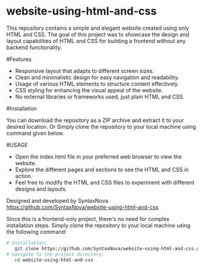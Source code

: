 # website-using-html-and-css
This repository contains a simple and elegant website created using only HTML and CSS.
The goal of this project was to showcase the design and layout capabilities of HTML 
and CSS for building a frontend without any backend functionality.

#Features
* Responsive layout that adapts to different screen sizes.
* Clean and minimalistic design for easy navigation and readability.
* Usage of various HTML elements to structure content effectively.
* CSS styling for enhancing the visual appeal of the website.
* No external libraries or frameworks used, just plain HTML and CSS.

#Installation

You can download the repository as a ZIP archive and extract it to your desired location.
Or Simply clone the repository to your local machine using command given below.

#USAGE
* Open the index.html file in your preferred web browser to view the website.
* Explore the different pages and sections to see the HTML and CSS in action.
* Feel free to modify the HTML and CSS files to experiment with different designs and layouts.

Designed and developed by SyntaxNova.
https://github.com/SyntaxNova/website-using-html-and-css
 
Since this is a frontend-only project, there's no need for complex installation steps. 
Simply clone the repository to your local machine using the following 
command: 

```bash
# Installation:
   git clone https://github.com/SyntaxNova/website-using-html-and-css.git
# navigate to the project directory:
   cd website-using-html-and-css
